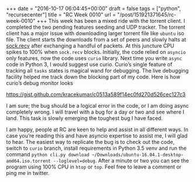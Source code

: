 
+++
date = "2016-10-17 06:04:45+00:00"
draft = false
tags = ["python", "recursecenter"]
title = "RC Week 0010"
url = "/post/151921371645/rc-week-0010"
+++
This week has been a mixed ride with the torrent client. I completed the two pending features seeding and UDP tracker. The torrent client has a major issue with downloading larger torrent file like `` ubuntu `` iso file. The client starts the downloads from a set of peers and slowly halts at <a href="https://github.com/kracekumar/bt/blob/curio/bt/protocol.py#L75" target="_blank">sock.recv</a> after exchanging a handful of packets. At this juncture CPU spikes to 100% when `` sock.recv `` blocks. Initially, the code relied on `` asyncio `` only features, now the code uses `` curio `` library. Next time you write `` async `` code in Python 3, I would suggest use curio. Curio’s single feature of tracking all `` tasks `` states is magical wand for debugging. The live debugging facility helped me track down the blocking part of my code. Here is how curio’s debug monitor looks

<div class="gist"><a href="https://gist.github.com/kracekumar/c0513a589f14ec0fd270d526cec127c3" target="_blank">https://gist.github.com/kracekumar/c0513a589f14ec0fd270d526cec127c3</a></div>

I am sure; the bug should be a logical error in the code, or I am doing async completely wrong. I will travel with a bug for a day or two and see where I land. This task is slowly emerging the toughest bug I have faced.

I am happy, people at RC are keen to help and assist in all different ways. In case you’re reading this and have asyncio expertise to assist me, I will glad to hear. The easiest way to replicate the bug is to check out the code, switch to `` curio `` branch, install requirements in Python 3.5 venv and run the command `` python cli.py download ~/Downloads/ubuntu-16.04.1-desktop-amd64.iso.torrent --loglevel=debug ``. After a minute or two you can see the program using 100% CPU in `` htop `` or `` top ``. Feel free to leave a comment or ping me in twitter.
